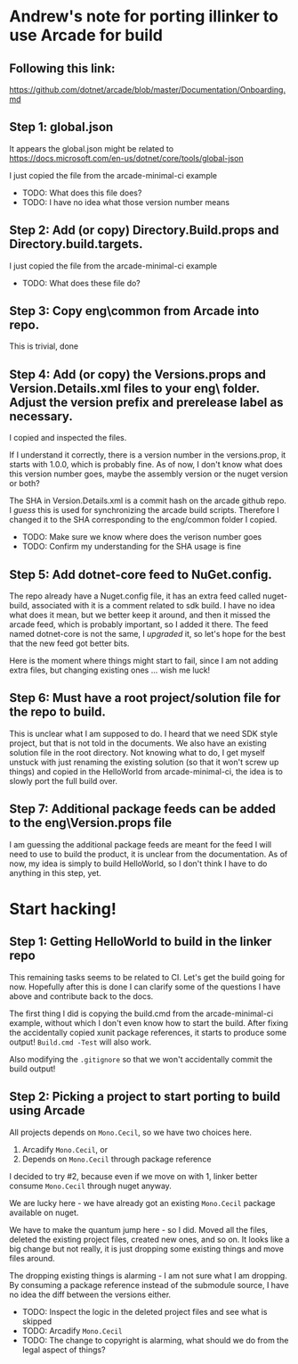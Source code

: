 # Andrew's note for porting illinker to use Arcade for build

## Following this link:
https://github.com/dotnet/arcade/blob/master/Documentation/Onboarding.md

## Step 1: global.json
It appears the global.json might be related to https://docs.microsoft.com/en-us/dotnet/core/tools/global-json

I just copied the file from the arcade-minimal-ci example

* TODO: What does this file does?
* TODO: I have no idea what those version number means

## Step 2: Add (or copy) Directory.Build.props and Directory.build.targets.

I just copied the file from the arcade-minimal-ci example

* TODO: What does these file do?

## Step 3: Copy eng\common from Arcade into repo.

This is trivial, done

## Step 4: Add (or copy) the Versions.props and Version.Details.xml files to your eng\ folder. Adjust the version prefix and prerelease label as necessary.

I copied and inspected the files. 

If I understand it correctly, there is a version number in the versions.prop, it starts with 1.0.0, which is probably fine. As of now, I don't know what does this version number goes, maybe the assembly version or the nuget version or both?

The SHA in Version.Details.xml is a commit hash on the arcade github repo. I *guess* this is used for synchronizing the arcade build scripts. Therefore I changed it to the SHA corresponding to the eng/common folder I copied.

* TODO: Make sure we know where does the verison number goes
* TODO: Confirm my understanding for the SHA usage is fine

## Step 5: Add dotnet-core feed to NuGet.config.

The repo already have a Nuget.config file, it has an extra feed called nuget-build, associated with it is a comment related to sdk build. I have no idea what does it mean, but we better keep it around, and then it missed the arcade feed, which is probably important, so I added it there. The feed named dotnet-core is not the same, I *upgraded* it, so let's hope for the best that the new feed got better bits.

Here is the moment where things might start to fail, since I am not adding extra files, but changing existing ones ... wish me luck!

## Step 6: Must have a root project/solution file for the repo to build.

This is unclear what I am supposed to do. I heard that we need SDK style project, but that is not told in the documents. We also have an existing solution file in the root directory. Not knowing what to do, I get myself unstuck with just renaming the existing solution (so that it won't screw up things) and copied in the HelloWorld from arcade-minimal-ci, the idea is to slowly port the full build over.

## Step 7: Additional package feeds can be added to the eng\Version.props file

I am guessing the additional package feeds are meant for the feed I will need to use to build the product, it is unclear from the documentation. As of now, my idea is simply to build HelloWorld, so I don't think I have to do anything in this step, yet.

# Start hacking!

## Step 1: Getting HelloWorld to build in the linker repo

This remaining tasks seems to be related to CI. Let's get the build going for now. Hopefully after this is done I can clarify some of the questions I have above and contribute back to the docs.

The first thing I did is copying the build.cmd from the arcade-minimal-ci example, without which I don't even know how to start the build. After fixing the accidentally copied xunit package references, it starts to produce some output! `Build.cmd -Test` will also work.

Also modifying the `.gitignore` so that we won't accidentally commit the build output!

## Step 2: Picking a project to start porting to build using Arcade

All projects depends on `Mono.Cecil`, so we have two choices here.
1. Arcadify `Mono.Cecil`, or
2. Depends on `Mono.Cecil` through package reference

I decided to try #2, because even if we move on with 1, linker better consume `Mono.Cecil` through nuget anyway.

We are lucky here - we have already got an existing `Mono.Cecil` package available on nuget.

We have to make the quantum jump here - so I did. Moved all the files, deleted the existing project files, created new ones, and so on. It looks like a big change but not really, it is just dropping some existing things and move files around.

The dropping existing things is alarming - I am not sure what I am dropping. By consuming a package reference instead of the submodule source, I have no idea the diff between the versions either.

* TODO: Inspect the logic in the deleted project files and see what is skipped
* TODO: Arcadify `Mono.Cecil`
* TODO: The change to copyright is alarming, what should we do from the legal aspect of things?